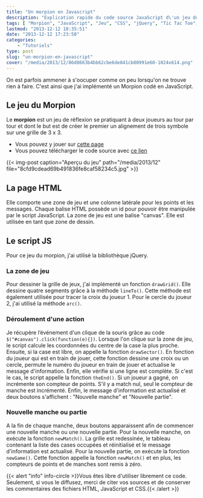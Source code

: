 ```yaml
---
title: "Un morpion en Javascript"
description: "Explication rapide du code source JavaScript d\'un jeu du morpion. Ce code source est aussi téléchargeable en suivant ce lien."
tags: [ "Morpion", "JavaScript", "Jeu", "CSS", "jQuery", "Tic Tac Toe", "HTML" ]
lastmod: "2013-12-12 18:35:51"
date: "2013-12-12 17:23:50"
categories:
    - "Tutoriels"
type: post
slug: "un-morpion-en-javascript"
cover: "/media/2013/12/86d8663b4bb62cbe6de841cb80991e60-1024x614.png"
---
```


On est parfois ammener à s'oocuper comme on peu lorsqu'on ne trouve rien à faire. C'est ainsi que j'ai implémenté un Morpion codé en JavaScript.

<!--more-->

## Le jeu du Morpion

Le **morpion** est un jeu de réflexion se pratiquant à deux joueurs au tour par tour et dont le but est de créer le premier un alignement de trois symbole sur une grille de 3 x 3.

- Vous pouvez y jouer sur [cette page](/media/2013/12/8cfd9cdead69b491836fe8caf58234c5/)
- Vous pouvez télécharger le code source avec [ce lien](/media/2013/12/8cfd9cdead69b491836fe8caf58234c5.zip)

{{< img-post caption="Aperçu du jeu" path="/media/2013/12" file="8cfd9cdead69b491836fe8caf58234c5.jpg" >}}

## La page HTML

Elle comporte une zone de jeu et une colonne latérale pour les points et les messages. Chaque balise HTML possède un id pour pouvoir être manipulée par le script JavaScript. La zone de jeu est une balise "canvas". Elle est utilisée en tant que zone de dessin.

## Le script JS

Pour ce jeu du morpion, j'ai utilisé la bibliothèque jQuery.

### La zone de jeu

Pour dessiner la grille de jeux, j'ai implémenté un fonction `drawGrid()`. Elle dessine quatre segments grâce à la méthode `lineTo()`. Cette méthode est également utilisée pour tracer la croix du joueur 1. Pour le cercle du joueur 2, j'ai utilisé la méthode `arc()`.

### Déroulement d'une action

Je récupère l’événement d'un clique de la souris grâce au code `$("#canvas").click(function(e){})`. Lorsque l'on clique sur la zone de jeu, le script calcule les coordonnées du centre de la case la plus proche. Ensuite, si la case est libre, on appelle la fonction `drawSector()`. En fonction du joueur qui est en train de jouer, cette fonction dessine une croix ou un cercle, permute le numéro du joueur en train de jouer et actualise le message d'information. Enfin, elle vérifie si une ligne est complète. Si c'est le cas, le script appelle la fonction `theEnd()`. Si un joueur a gagné, on incrémente son compteur de points. S'il y a match nul, seul le compteur de manche est incrémenté. Enfin, le message d'information est actualisé et deux boutons s'affichent : "Nouvelle manche" et "Nouvelle partie".

### Nouvelle manche ou partie

A la fin de chaque manche, deux boutons apparaissent afin de commencer une nouvelle manche ou une nouvelle partie. Pour la nouvelle manche, on exécute la fonction `newMatch()`. La grille est redessinée, le tableau contenant la liste des cases occupées et réinitialisé et le message d'information est actualisé. Pour la nouvelle partie, on exécute la fonction `newGame()`. Cette fonction appelle la fonction `newMatch()` et en plus, les compteurs de points et de manches sont remis à zéro.

{{< alert "info" info-circle >}}Vous êtes libre d'utiliser librement ce code. Seulement, si vous le diffusez, merci de citer vos sources et de conserver les commentaires des fichiers HTML, JavaScript et CSS.{{< /alert >}}